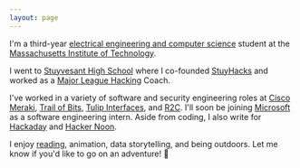 ```yaml
---
layout: page
---
```


I'm a third-year [electrical engineering and computer science](https://www.eecs.mit.edu/) student at the [Massachusetts Institute of Technology](http://web.mit.edu/). 

I went to [Stuyvesant High School](https://stuy.enschool.org/) where I co-founded [StuyHacks](https://www.facebook.com/stuyhacks/) and worked as a [Major League Hacking](https://mlh.io/) Coach. 

I've worked in a variety of software and security engineering roles at [Cisco Meraki](https://meraki.cisco.com/), [Trail of Bits](https://www.trailofbits.com/), [Tulip Interfaces](https://tulip.co/), and [R2C](https://r2c.dev/). I'll soon be joining [Microsoft](https://www.microsoft.com/) as a software engineering intern. Aside from coding, I also write for [Hackaday](https://hackaday.com/author/sharonlin/) and [Hacker Noon](https://medium.com/hackernoon/fpgas-socs-microcontrollers-a-quick-rundown-of-iot-devices-c5a25c7290c6).

I enjoy [reading](https://www.goodreads.com/author/show/15595124.Sharon_T_Lin), animation, data storytelling, and being outdoors. Let me know if you'd like to go on an adventure! 🚐

